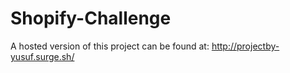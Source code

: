 # Shopify-Challenge
A hosted version of this project can be found at: http://projectby-yusuf.surge.sh/
